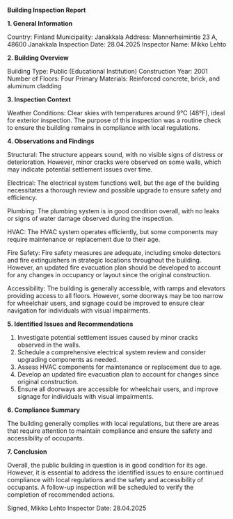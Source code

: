  **Building Inspection Report**

**1. General Information**

Country: Finland
Municipality: Janakkala
Address: Mannerheimintie 23 A, 48600 Janakkala
Inspection Date: 28.04.2025
Inspector Name: Mikko Lehto

**2. Building Overview**

Building Type: Public (Educational Institution)
Construction Year: 2001
Number of Floors: Four
Primary Materials: Reinforced concrete, brick, and aluminum cladding

**3. Inspection Context**

Weather Conditions: Clear skies with temperatures around 9°C (48°F), ideal for exterior inspection. The purpose of this inspection was a routine check to ensure the building remains in compliance with local regulations.

**4. Observations and Findings**

Structural: The structure appears sound, with no visible signs of distress or deterioration. However, minor cracks were observed on some walls, which may indicate potential settlement issues over time.

Electrical: The electrical system functions well, but the age of the building necessitates a thorough review and possible upgrade to ensure safety and efficiency.

Plumbing: The plumbing system is in good condition overall, with no leaks or signs of water damage observed during the inspection.

HVAC: The HVAC system operates efficiently, but some components may require maintenance or replacement due to their age.

Fire Safety: Fire safety measures are adequate, including smoke detectors and fire extinguishers in strategic locations throughout the building. However, an updated fire evacuation plan should be developed to account for any changes in occupancy or layout since the original construction.

Accessibility: The building is generally accessible, with ramps and elevators providing access to all floors. However, some doorways may be too narrow for wheelchair users, and signage could be improved to ensure clear navigation for individuals with visual impairments.

**5. Identified Issues and Recommendations**

1. Investigate potential settlement issues caused by minor cracks observed in the walls.
2. Schedule a comprehensive electrical system review and consider upgrading components as needed.
3. Assess HVAC components for maintenance or replacement due to age.
4. Develop an updated fire evacuation plan to account for changes since original construction.
5. Ensure all doorways are accessible for wheelchair users, and improve signage for individuals with visual impairments.

**6. Compliance Summary**

The building generally complies with local regulations, but there are areas that require attention to maintain compliance and ensure the safety and accessibility of occupants.

**7. Conclusion**

Overall, the public building in question is in good condition for its age. However, it is essential to address the identified issues to ensure continued compliance with local regulations and the safety and accessibility of occupants. A follow-up inspection will be scheduled to verify the completion of recommended actions.

Signed,
Mikko Lehto
Inspector
Date: 28.04.2025